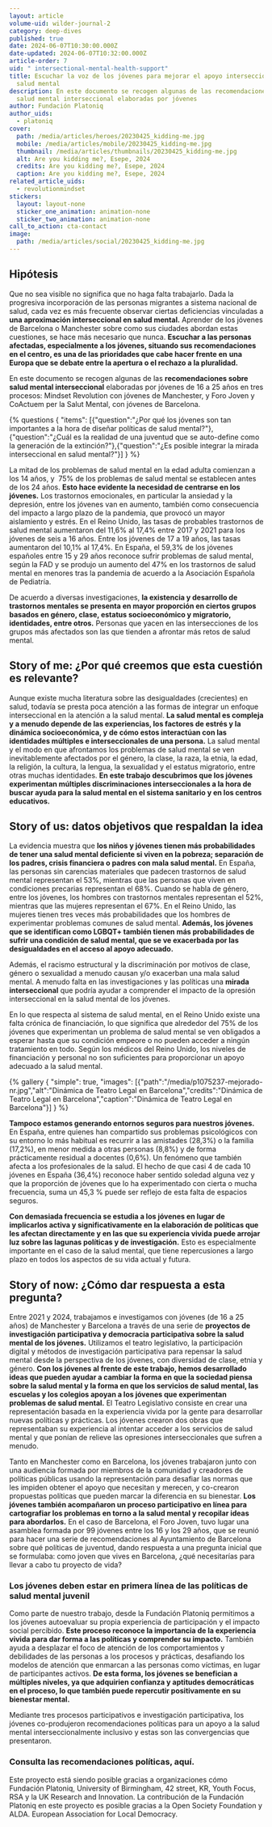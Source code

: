 ```yaml
---
layout: article
volume-uid: wilder-journal-2
category: deep-dives
published: true
date: 2024-06-07T10:30:00.000Z
date-updated: 2024-06-07T10:32:00.000Z
article-order: 7
uid: " intersectional-mental-health-support"
title: Escuchar la voz de los jóvenes para mejorar el apoyo interseccional en
  salud mental
description: En este documento se recogen algunas de las recomendaciones sobre
  salud mental interseccional elaboradas por jóvenes
author: Fundación Platoniq
author_uids:
  - platoniq
cover:
  path: /media/articles/heroes/20230425_kidding-me.jpg
  mobile: /media/articles/mobile/20230425_kidding-me.jpg
  thumbnail: /media/articles/thumbnails/20230425_kidding-me.jpg
  alt: Are you kidding me?, Esepe, 2024
  credits: Are you kidding me?, Esepe, 2024
  caption: Are you kidding me?, Esepe, 2024
related_article_uids:
  - revolutionmindset
stickers:
  layout: layout-none
  sticker_one_animation: animation-none
  sticker_two_animation: animation-none
call_to_action: cta-contact
image:
  path: /media/articles/social/20230425_kidding-me.jpg
---
```

## Hipótesis

Que no sea visible no significa que no haga falta trabajarlo. Dada la progresiva incorporación de las personas migrantes a sistema nacional de salud, cada vez es más frecuente observar ciertas deficiencias vinculadas a **una aproximación interseccional en salud mental.** Aprender de los jóvenes de Barcelona o Manchester sobre como sus ciudades abordan estas cuestiones, se hace más necesario que nunca. **Escuchar a las personas afectadas, especialmente a los jóvenes, situando sus recomendaciones en el centro, es una de las prioridades que cabe hacer frente en** **una Europa que se debate entre la apertura o el rechazo a la pluralidad.**

En este documento se recogen algunas de las **recomendaciones sobre salud mental interseccional** elaboradas por jóvenes de 16 a 25 años en tres procesos: Mindset Revolution con jóvenes de Manchester, y Foro Joven y CoActuem per la Salut Mental, con jóvenes de Barcelona.

{% questions { "items": [{"question":"¿Por qué los jóvenes son tan importantes a la hora de diseñar políticas de salud mental?"},{"question":"¿Cuál es la realidad de una juventud que se auto-define como la generación de la extinción?"},{"question":"¿Es posible integrar la mirada interseccional en salud mental?"}] } %}

La mitad de los problemas de salud mental en la edad adulta comienzan a los 14 años, y  75% de los problemas de salud mental se establecen antes de los 24 años. **Esto hace evidente la necesidad de centrarse en los jóvenes.** Los trastornos emocionales, en particular la ansiedad y la depresión, entre los jóvenes van en aumento, también como consecuencia del impacto a largo plazo de la pandemia, que provocó un mayor aislamiento y estrés. En el Reino Unido, las tasas de probables trastornos de salud mental aumentaron del 11,6% al 17,4% entre 2017 y 2021 para los jóvenes de seis a 16 años. Entre los jóvenes de 17 a 19 años, las tasas aumentaron del 10,1% al 17,4%. En España, el 59,3% de los jóvenes españoles entre 15 y 29 años reconoce sufrir problemas de salud mental, según la FAD y se produjo un aumento del 47% en los trastornos de salud mental en menores tras la pandemia de acuerdo a la Asociación Española de Pediatría.

De acuerdo a diversas investigaciones, **la existencia y desarrollo de trastornos mentales se presenta en mayor proporción en ciertos grupos basados en género, clase, estatus socioeconómico y migratorio, identidades, entre otros.** Personas que yacen en las intersecciones de los grupos más afectados son las que tienden a afrontar más retos de salud mental. 

## Story of me: ¿Por qué creemos que esta cuestión es relevante?

Aunque existe mucha literatura sobre las desigualdades (crecientes) en salud, todavía se presta poca atención a las formas de integrar un enfoque interseccional en la atención a la salud mental. **La salud mental es compleja y a menudo depende de las experiencias, los factores de estrés y la dinámica socioeconómica, y de cómo estos interactúan con las identidades múltiples e interseccionales de una persona.** La salud mental y el modo en que afrontamos los problemas de salud mental se ven inevitablemente afectados por el género, la clase, la raza, la etnia, la edad, la religión, la cultura, la lengua, la sexualidad y el estatus migratorio, entre otras muchas identidades. **En este trabajo descubrimos que los jóvenes experimentan múltiples discriminaciones interseccionales a la hora de buscar ayuda para la salud mental en el sistema sanitario y en los centros educativos.**

## Story of us: datos objetivos que respaldan la idea

La evidencia muestra que **los niños y jóvenes tienen más probabilidades de tener una salud mental deficiente si viven en la pobreza; separación de los padres, crisis financiera o padres con mala salud mental.** En España, las personas sin carencias materiales que padecen trastornos de salud mental representan el 53%, mientras que las personas que viven en condiciones precarias representan el 68%. Cuando se habla de género, entre los jóvenes, los hombres con trastornos mentales representan el 52%, mientras que las mujeres representan el 67%. En el Reino Unido, las mujeres tienen tres veces más probabilidades que los hombres de experimentar problemas comunes de salud mental. **Además, los jóvenes que se identifican como LGBQT+ también tienen más probabilidades de sufrir una condición de salud mental, que se ve exacerbada por las desigualdades en el acceso al apoyo adecuado.**

Además, el racismo estructural y la discriminación por motivos de clase, género o sexualidad a menudo causan y/o exacerban una mala salud mental. A menudo falta en las investigaciones y las políticas una **mirada interseccional** que podría ayudar a comprender el impacto de la opresión interseccional en la salud mental de los jóvenes.

En lo que respecta al sistema de salud mental, en el Reino Unido existe una falta crónica de financiación, lo que significa que alrededor del 75% de los jóvenes que experimentan un problema de salud mental se ven obligados a esperar hasta que su condición empeore o no pueden acceder a ningún tratamiento en todo. Según los médicos del Reino Unido, los niveles de financiación y personal no son suficientes para proporcionar un apoyo adecuado a la salud mental.

{% gallery { "simple": true, "images": [{"path":"/media/p1075237-mejorado-nr.jpg","alt":"Dinámica de Teatro Legal en Barcelona","credits":"Dinámica de Teatro Legal en Barcelona","caption":"Dinámica de Teatro Legal en Barcelona"}] } %}

**Tampoco estamos generando entornos seguros para nuestros jóvenes.** En España, entre quienes han compartido sus problemas psicológicos con su entorno lo más habitual es recurrir a las amistades (28,3%) o la familia (17,2%), en menor medida a otras personas (8,8%) y de forma prácticamente residual a docentes (0,6%). Un fenómeno que también afecta a los profesionales de la salud. El hecho de que casi 4 de cada 10 jóvenes en España (36,4%) reconoce haber sentido soledad alguna vez y que la proporción de jóvenes que lo ha experimentado con cierta o mucha frecuencia, suma un 45,3 % puede ser reflejo de esta falta de espacios seguros.  

**Con demasiada frecuencia se estudia a los jóvenes en lugar de implicarlos activa y significativamente en la elaboración de políticas que les afectan directamente y en las que su experiencia vivida puede arrojar luz sobre las lagunas políticas y de investigación.** Esto es especialmente importante en el caso de la salud mental, que tiene repercusiones a largo plazo en todos los aspectos de su vida actual y futura.

## Story of now: ¿Cómo dar respuesta a esta pregunta?

Entre 2021 y 2024, trabajamos e investigamos con jóvenes (de 16 a 25 años) de Manchester y Barcelona a través de una serie de **proyectos de investigación participativa y democracia participativa sobre la salud mental de los jóvenes.** Utilizamos el teatro legislativo, la participación digital y métodos de investigación participativa para repensar la salud mental desde la perspectiva de los jóvenes, con diversidad de clase, etnia y género. **Con los jóvenes al frente de este trabajo, hemos desarrollado ideas que pueden ayudar a cambiar la forma en que la sociedad piensa sobre la salud mental y la forma en que los servicios de salud mental, las escuelas y los colegios apoyan a los jóvenes que experimentan problemas de salud mental.** El Teatro Legislativo consiste en crear una representación basada en la experiencia vivida por la gente para desarrollar nuevas políticas y prácticas. Los jóvenes crearon dos obras que representaban su experiencia al intentar acceder a los servicios de salud mental y que ponían de relieve las opresiones interseccionales que sufren a menudo.

Tanto en Manchester como en Barcelona, los jóvenes trabajaron junto con una audiencia formada por miembros de la comunidad y creadores de políticas públicas usando la representación para desafiar las normas que les impiden obtener el apoyo que necesitan y merecen, y co-crearon propuestas políticas que pueden marcar la diferencia en su bienestar. **Los jóvenes también acompañaron un proceso participativo en línea para cartografiar los problemas en torno a la salud mental y recopilar ideas para abordarlos.** En el caso de Barcelona, el Foro Joven, tuvo lugar una asamblea formada por 99 jóvenes entre los 16 y los 29 años, que se reunió para hacer una serie de recomendaciones al Ayuntamiento de Barcelona sobre qué políticas de juventud, dando respuesta a una pregunta inicial que se formulaba: como joven que vives en Barcelona, ¿qué necesitarías para llevar a cabo tu proyecto de vida? 

### Los jóvenes deben estar en primera línea de las políticas de salud mental juvenil

Como parte de nuestro trabajo, desde la Fundación Platoniq permitimos a los jóvenes autoevaluar su propia experiencia de participación y el impacto social percibido. **Este proceso reconoce la importancia de la experiencia vivida para dar forma a las políticas y comprender su impacto.** También ayuda a desplazar el foco de atención de los comportamientos y debilidades de las personas a los procesos y prácticas, desafiando los modelos de atención que enmarcan a las personas como víctimas, en lugar de participantes activos. **De esta forma, los jóvenes se benefician a múltiples niveles, ya que adquirien confianza y aptitudes democráticas en el proceso, lo que también puede repercutir positivamente en su bienestar mental.**

Mediante tres procesos participativos e investigación participativa, los jóvenes co-produjeron recomendaciones políticas para un apoyo a la salud mental interseccionalmente inclusivo y estas son las convergencias que presentaron. 

### Consulta las recomendaciones políticas, aquí.

Este proyecto está siendo posible gracias a organizaciones cómo  Fundación Platoniq, University of Birmingham, 42 street, KR, Youth Focus, RSA y la UK Research and Innovation. La contribución de la Fundación Platoniq en este proyecto es posible gracias a la Open Society Foundation y ALDA. European Association for Local Democracy.

